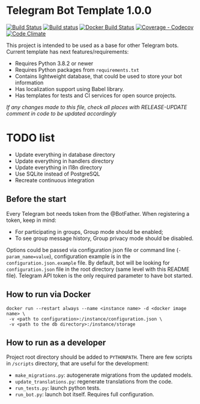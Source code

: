 # Telegram Bot Template 1.0.0

[![Build Status](https://travis-ci.org/KrusnikViers/Zordon.svg)](https://travis-ci.org/KrusnikViers/Zordon)
[![Build status](https://ci.appveyor.com/api/projects/status/5ek9c42yy2usr23h?svg=true)](https://ci.appveyor.com/project/KrusnikViers/zordon)
[![Docker Build Status](https://img.shields.io/docker/build/viers/zordon.svg)](https://hub.docker.com/r/viers/zordon/)
[![Coverage - Codecov](https://codecov.io/gh/KrusnikViers/Zordon/branch/master/graph/badge.svg)](https://codecov.io/gh/KrusnikViers/Zordon)
[![Code Climate](https://codeclimate.com/github/KrusnikViers/Zordon/badges/gpa.svg)](https://codeclimate.com/github/KrusnikViers/Zordon)

This project is intended to be used as a base for other Telegram bots. Current template has next features/requirements:
* Requires Python 3.8.2 or newer
* Requires Python packages from `requirements.txt`
* Contains lightweight database, that could be used to store your bot information
* Has localization support using Babel library.
* Has templates for tests and CI services for open source projects.

_If any changes made to this file, check all places with RELEASE-UPDATE comment in code to be updated accordingly_

# TODO list
* Update everything in database directory
* Update everything in handlers directory
* Update everything in l18n directory
* Use SQLite instead of PostgreSQL
* Recreate continuous integration

## Before the start
Every Telegram bot needs token from the @BotFather. When registering a token, keep in mind:
* For participating in groups, Group mode should be enabled;
* To see group message history, Group privacy mode should be disabled.

Options could be passed via configuration json file or command line (`-param_name=value`), configuration example is
in the `configuration.json.example` file. By default, bot will be looking for `configuration.json` file in the root
directory (same level with this README file). Telegram API token is the only required parameter to have bot started.

## How to run via Docker
```
docker run --restart always --name <instance name> -d <docker image name> \
 -v <path to configuration>:/instance/configuration.json \
 -v <path to the db directory>:/instance/storage
```

## How to run as a developer

Project root directory should be added to `PYTHONPATH`. There are few scripts in `/scripts` directory, that are
useful for the development:
* `make_migrations.py`: autogenerate migrations from the updated models.
* `update_translations.py`: regenerate translations from the code.
* `run_tests.py`: launch python tests.
* `run_bot.py`: launch bot itself. Requires full configuration. 
